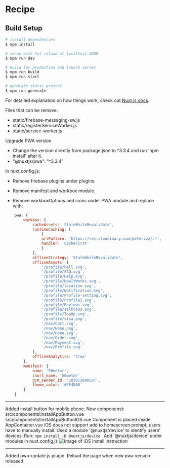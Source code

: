 # Recipe

## Build Setup

```bash
# install dependencies
$ npm install

# serve with hot reload at localhost:3000
$ npm run dev

# build for production and launch server
$ npm run build
$ npm run start

# generate static project
$ npm run generate
```

For detailed explanation on how things work, check out [Nuxt.js docs](https://nuxtjs.org).

Files that can be remove:
- static/firebase-messaging-sw.js
- static/registerServiceWorker.js
- static/service-worker.js

Upgrade PWA version
- Change the version directly from package.json to ^3.3.4 and run 'npm install' after it. 
- "@nuxtjs/pwa": "^3.3.4"

In nuxt.config.js:
- Remove firebase plugins under plugins.

- Remove manifest and workbox module.

- Remove workboxOptions and icons under PWA module and replace with:
```javascript
    pwa: {
        workbox: {
            cacheAssets: 'StaleWhileRevalidate',
            runtimeCaching: [
                {
                urlPattern: 'https://res.cloudinary.com/peterzzz/.*',
                handler: 'CacheFirst'
                }
            ],
            offlineStrategy: 'StaleWhileRevalidate',
            offlineAssets: [ 
                '/profile/bell.svg',
                '/profile/FAQ.svg',
                '/profile/Help.svg',
                '/profile/HowItWorks.svg',
                '/profile/location.svg',
                '/profile/Notification.svg',
                '/profile/Profile-setting.svg',
                '/profile/Profile2.svg',
                '/profile/Reviews.svg',
                '/profile/TalkToUs.svg',
                '/profile/TopUp.svg',
                '/profile/visa.png',
                '/nav/Cart.svg',
                '/nav/Home.png',
                '/nav/Home.svg',
                '/nav/Order.svg',
                '/nav/Payment.svg',
                '/nav/Profile.svg'
            ],   
            offlineAnalytics: 'true'
        },
        manifest: {
            name: '50meter',
            short_name: '50meter',
            gcm_sender_id: '103953800507',
            theme_color: '#FF4500'
        }
    }
```

----------------------------------------------------------------
Added install button for mobile phone. 
New componenst: src\components\InstallAppButton.vue
                src\components\InstallAppButtonIOS.vue
Component is placed inside AppContainer.vue
iOS does not support add to homescreen prompt, users have to manually install.
Used a module '@nuxtjs/device' to identify users' devices. 
Run: ```npm install -D @nuxtjs/device ```
Add '@nuxtjs/device' under modules in nuxt.config.js
![Image of iOS install instruction](../assets/ios-install-instruction.jpg)

----------------------------------------------------------------
Added pwa-update.js plugin. Reload the page when new pwa version released. 



